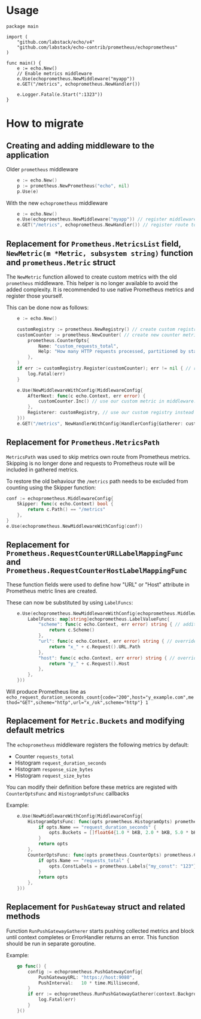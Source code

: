 # Usage

```
package main

import (
	"github.com/labstack/echo/v4"
	"github.com/labstack/echo-contrib/prometheus/echoprometheus"
)

func main() {
    e := echo.New()
    // Enable metrics middleware
    e.Use(echoprometheus.NewMiddleware("myapp"))
    e.GET("/metrics", echoprometheus.NewHandler())

    e.Logger.Fatal(e.Start(":1323"))
}
```


# How to migrate

## Creating and adding middleware to the application

Older `prometheus` middleware
```go
    e := echo.New()
    p := prometheus.NewPrometheus("echo", nil)
    p.Use(e)
```

With the new `echoprometheus` middleware
```go
    e := echo.New()
    e.Use(echoprometheus.NewMiddleware("myapp")) // register middleware to gather metrics from requests
    e.GET("/metrics", echoprometheus.NewHandler()) // register route to serve gathered metrics in Prometheus format
```

## Replacement for `Prometheus.MetricsList` field, `NewMetric(m *Metric, subsystem string)` function and `prometheus.Metric` struct

The `NewMetric` function allowed to create custom metrics with the old `prometheus` middleware. This helper is no longer available 
to avoid the added complexity. It is recommended to use native Prometheus metrics and register those yourself.

This can be done now as follows:
```go
	e := echo.New()

	customRegistry := prometheus.NewRegistry() // create custom registry for your custom metrics
	customCounter := prometheus.NewCounter( // create new counter metric. This is replacement for `prometheus.Metric` struct
		prometheus.CounterOpts{
			Name: "custom_requests_total",
			Help: "How many HTTP requests processed, partitioned by status code and HTTP method.",
		},
	)
	if err := customRegistry.Register(customCounter); err != nil { // register your new counter metric with metrics registry
		log.Fatal(err)
	}

	e.Use(NewMiddlewareWithConfig(MiddlewareConfig{
		AfterNext: func(c echo.Context, err error) {
			customCounter.Inc() // use our custom metric in middleware. after every request increment the counter
		},
		Registerer: customRegistry, // use our custom registry instead of default Prometheus registry
	}))
	e.GET("/metrics", NewHandlerWithConfig(HandlerConfig{Gatherer: customRegistry})) // register route for getting gathered metrics data from our custom Registry
```

## Replacement for `Prometheus.MetricsPath`

`MetricsPath` was used to skip metrics own route from Prometheus metrics. Skipping is no longer done and requests to Prometheus
route will be included in gathered metrics.

To restore the old behaviour the `/metrics` path needs to be excluded from counting using the Skipper function:
```go
conf := echoprometheus.MiddlewareConfig{
    Skipper: func(c echo.Context) bool {
        return c.Path() == "/metrics"
    },
}
e.Use(echoprometheus.NewMiddlewareWithConfig(conf))
```

## Replacement for `Prometheus.RequestCounterURLLabelMappingFunc` and `Prometheus.RequestCounterHostLabelMappingFunc`

These function fields were used to define how "URL" or "Host" attribute in Prometheus metric lines are created.

These can now be substituted by using `LabelFuncs`:
```go
	e.Use(echoprometheus.NewMiddlewareWithConfig(echoprometheus.MiddlewareConfig{
		LabelFuncs: map[string]echoprometheus.LabelValueFunc{
			"scheme": func(c echo.Context, err error) string { // additional custom label
				return c.Scheme()
			},
			"url": func(c echo.Context, err error) string { // overrides default 'url' label value
				return "x_" + c.Request().URL.Path
			},
			"host": func(c echo.Context, err error) string { // overrides default 'host' label value
				return "y_" + c.Request().Host
			},
		},
	}))
```

Will produce Prometheus line as
`echo_request_duration_seconds_count{code="200",host="y_example.com",method="GET",scheme="http",url="x_/ok",scheme="http"} 1`


## Replacement for `Metric.Buckets` and modifying default metrics

The `echoprometheus` middleware registers the following metrics by default:

* Counter `requests_total`
* Histogram `request_duration_seconds`
* Histogram `response_size_bytes`
* Histogram `request_size_bytes`

You can modify their definition before these metrics are registed with  `CounterOptsFunc` and `HistogramOptsFunc` callbacks

Example:
```go
	e.Use(NewMiddlewareWithConfig(MiddlewareConfig{
		HistogramOptsFunc: func(opts prometheus.HistogramOpts) prometheus.HistogramOpts {
			if opts.Name == "request_duration_seconds" {
                opts.Buckets = []float64{1.0 * bKB, 2.0 * bKB, 5.0 * bKB, 10.0 * bKB, 100 * bKB, 500 * bKB, 1.0 * bMB, 2.5 * bMB, 5.0 * bMB, 10.0 * bMB}
			}
			return opts
		},
        CounterOptsFunc: func(opts prometheus.CounterOpts) prometheus.CounterOpts {
            if opts.Name == "requests_total" {
                opts.ConstLabels = prometheus.Labels{"my_const": "123"}
            }
            return opts
        },
	}))
```

## Replacement for `PushGateway` struct and related methods

Function `RunPushGatewayGatherer` starts pushing collected metrics and block until context completes or ErrorHandler returns an error.
This function should be run in separate goroutine.

Example:
```go
	go func() {
		config := echoprometheus.PushGatewayConfig{
			PushGatewayURL: "https://host:9080",
			PushInterval:   10 * time.Millisecond,
		}
		if err := echoprometheus.RunPushGatewayGatherer(context.Background(), config); !errors.Is(err, context.Canceled) {
			log.Fatal(err)
		}
	}()
```